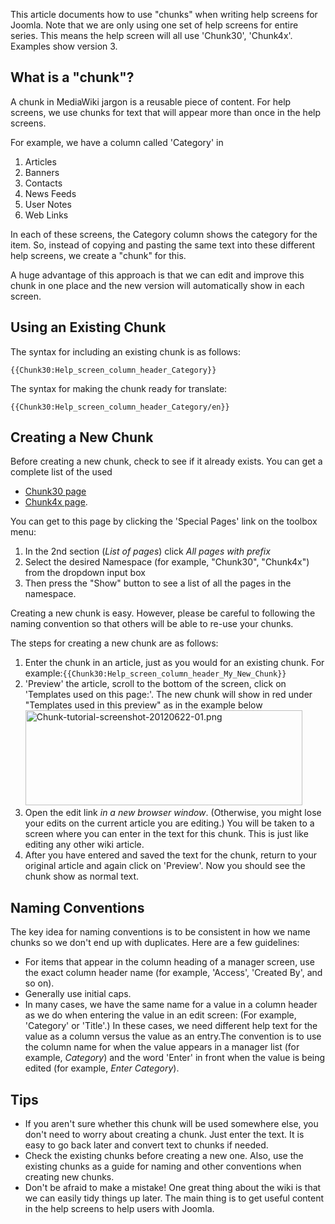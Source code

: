 <!-- Filename: JDOC:Using_chunks_in_Joomla_help_screens / Display title: JDOC:Using chunks in Joomla help screens -->

This article documents how to use "chunks" when writing help screens for
Joomla. Note that we are only using one set of help screens for entire
series. This means the help screen will all use 'Chunk30', 'Chunk4x'.
Examples show version 3.

## What is a "chunk"?

A chunk in MediaWiki jargon is a reusable piece of content. For help
screens, we use chunks for text that will appear more than once in the
help screens.

For example, we have a column called 'Category' in

1.  Articles
2.  Banners
3.  Contacts
4.  News Feeds
5.  User Notes
6.  Web Links

In each of these screens, the Category column shows the category for the
item. So, instead of copying and pasting the same text into these
different help screens, we create a "chunk" for this.

A huge advantage of this approach is that we can edit and improve this
chunk in one place and the new version will automatically show in each
screen.

## Using an Existing Chunk

The syntax for including an existing chunk is as follows:

`{{Chunk30:Help_screen_column_header_Category}}`

The syntax for making the chunk ready for translate:

`{{Chunk30:Help_screen_column_header_Category/en}}`

## Creating a New Chunk

Before creating a new chunk, check to see if it already exists. You can
get a complete list of the used

- <a
  href="https://docs.joomla.org//docs.joomla.org/index.php?title=Special:Allpages&amp;namespace=140"
  class="external text" target="_blank" rel="noreferrer noopener">Chunk30
  page</a>
- <a
  href="https://docs.joomla.org//docs.joomla.org/index.php?title=Special:Allpages&amp;namespace=152"
  class="external text" target="_blank" rel="noreferrer noopener">Chunk4x
  page</a>.

You can get to this page by clicking the 'Special Pages' link on the
toolbox menu:

1.  In the 2nd section (*List of pages*) click *All pages with prefix*
2.  Select the desired Namespace (for example, "Chunk30", "Chunk4x")
    from the dropdown input box
3.  Then press the "Show" button to see a list of all the pages in the
    namespace.

Creating a new chunk is easy. However, please be careful to following
the naming convention so that others will be able to re-use your chunks.

The steps for creating a new chunk are as follows:

1.  Enter the chunk in an article, just as you would for an existing
    chunk. For
    example:`{{Chunk30:Help_screen_column_header_My_New_Chunk}}`
2.  'Preview' the article, scroll to the bottom of the screen, click on
    'Templates used on this page:'. The new chunk will show in red under
    "Templates used in this preview" as in the example below<img
    src="https://docs.joomla.org/images/9/93/Chunk-tutorial-screenshot-20120622-01.png"
    class="thumbborder" decoding="async" data-file-width="443"
    data-file-height="152" width="443" height="152"
    alt="Chunk-tutorial-screenshot-20120622-01.png" />
3.  Open the edit link *in a new browser window*. (Otherwise, you might
    lose your edits on the current article you are editing.) You will be
    taken to a screen where you can enter in the text for this chunk.
    This is just like editing any other wiki article.
4.  After you have entered and saved the text for the chunk, return to
    your original article and again click on 'Preview'. Now you should
    see the chunk show as normal text.

## Naming Conventions

The key idea for naming conventions is to be consistent in how we name
chunks so we don't end up with duplicates. Here are a few guidelines:

- For items that appear in the column heading of a manager screen, use
  the exact column header name (for example, 'Access', 'Created By', and
  so on).
- Generally use initial caps.
- In many cases, we have the same name for a value in a column header as
  we do when entering the value in an edit screen: (For example,
  'Category' or 'Title'.) In these cases, we need different help text
  for the value as a column versus the value as an entry.The convention
  is to use the column name for when the value appears in a manager list
  (for example, *Category*) and the word 'Enter' in front when the value
  is being edited (for example, *Enter Category*).

## Tips

- If you aren't sure whether this chunk will be used somewhere else, you
  don't need to worry about creating a chunk. Just enter the text. It is
  easy to go back later and convert text to chunks if needed.
- Check the existing chunks before creating a new one. Also, use the
  existing chunks as a guide for naming and other conventions when
  creating new chunks.
- Don't be afraid to make a mistake! One great thing about the wiki is
  that we can easily tidy things up later. The main thing is to get
  useful content in the help screens to help users with Joomla.
